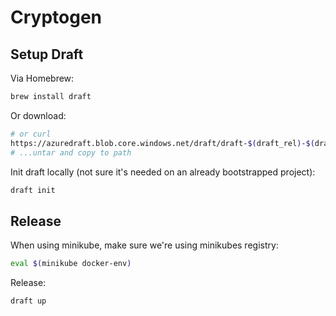 # Cryptogen

## Setup Draft

Via Homebrew:

```sh
brew install draft
```

Or download:

```sh
# or curl
https://azuredraft.blob.core.windows.net/draft/draft-$(draft_rel)-$(draft_arch).tar.gz
# ...untar and copy to path
```

Init draft locally (not sure it's needed on an already bootstrapped project):

```sh
draft init
```

## Release 

When using minikube, make sure we're using minikubes registry:

```sh
eval $(minikube docker-env)
```

Release:

```sh
draft up
```